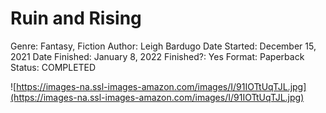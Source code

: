 # Ruin and Rising

Genre: Fantasy, Fiction
Author: Leigh Bardugo
Date Started: December 15, 2021
Date Finished: January 8, 2022
Finished?: Yes
Format: Paperback
Status: COMPLETED

![https://images-na.ssl-images-amazon.com/images/I/91IOTtUqTJL.jpg](https://images-na.ssl-images-amazon.com/images/I/91IOTtUqTJL.jpg)